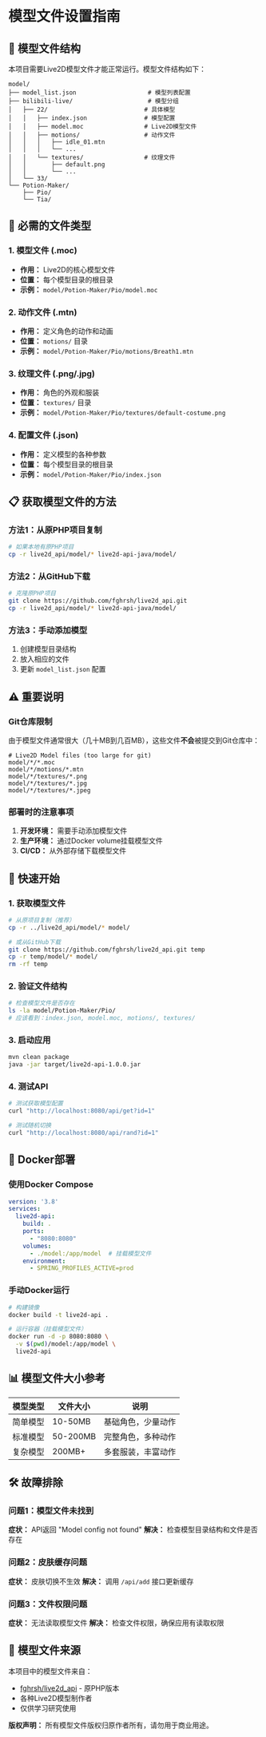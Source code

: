 # 模型文件设置指南

## 📁 模型文件结构

本项目需要Live2D模型文件才能正常运行。模型文件结构如下：

```
model/
├── model_list.json                    # 模型列表配置
├── bilibili-live/                     # 模型分组
│   ├── 22/                           # 具体模型
│   │   ├── index.json                # 模型配置
│   │   ├── model.moc                 # Live2D模型文件
│   │   ├── motions/                  # 动作文件
│   │   │   ├── idle_01.mtn
│   │   │   └── ...
│   │   └── textures/                 # 纹理文件
│   │       ├── default.png
│   │       └── ...
│   └── 33/
└── Potion-Maker/
    ├── Pio/
    └── Tia/
```

## 🎯 必需的文件类型

### 1. 模型文件 (.moc)
- **作用：** Live2D的核心模型文件
- **位置：** 每个模型目录的根目录
- **示例：** `model/Potion-Maker/Pio/model.moc`

### 2. 动作文件 (.mtn)
- **作用：** 定义角色的动作和动画
- **位置：** `motions/` 目录
- **示例：** `model/Potion-Maker/Pio/motions/Breath1.mtn`

### 3. 纹理文件 (.png/.jpg)
- **作用：** 角色的外观和服装
- **位置：** `textures/` 目录
- **示例：** `model/Potion-Maker/Pio/textures/default-costume.png`

### 4. 配置文件 (.json)
- **作用：** 定义模型的各种参数
- **位置：** 每个模型目录的根目录
- **示例：** `model/Potion-Maker/Pio/index.json`

## 📋 获取模型文件的方法

### 方法1：从原PHP项目复制
```bash
# 如果本地有原PHP项目
cp -r live2d_api/model/* live2d-api-java/model/
```

### 方法2：从GitHub下载
```bash
# 克隆原PHP项目
git clone https://github.com/fghrsh/live2d_api.git
cp -r live2d_api/model/* live2d-api-java/model/
```

### 方法3：手动添加模型
1. 创建模型目录结构
2. 放入相应的文件
3. 更新 `model_list.json` 配置

## ⚠️ 重要说明

### Git仓库限制
由于模型文件通常很大（几十MB到几百MB），这些文件**不会**被提交到Git仓库中：

```gitignore
# Live2D Model files (too large for git)
model/*/*.moc
model/*/motions/*.mtn
model/*/textures/*.png
model/*/textures/*.jpg
model/*/textures/*.jpeg
```

### 部署时的注意事项
1. **开发环境：** 需要手动添加模型文件
2. **生产环境：** 通过Docker volume挂载模型文件
3. **CI/CD：** 从外部存储下载模型文件

## 🚀 快速开始

### 1. 获取模型文件
```bash
# 从原项目复制（推荐）
cp -r ../live2d_api/model/* model/

# 或从GitHub下载
git clone https://github.com/fghrsh/live2d_api.git temp
cp -r temp/model/* model/
rm -rf temp
```

### 2. 验证文件结构
```bash
# 检查模型文件是否存在
ls -la model/Potion-Maker/Pio/
# 应该看到：index.json, model.moc, motions/, textures/
```

### 3. 启动应用
```bash
mvn clean package
java -jar target/live2d-api-1.0.0.jar
```

### 4. 测试API
```bash
# 测试获取模型配置
curl "http://localhost:8080/api/get?id=1"

# 测试随机切换
curl "http://localhost:8080/api/rand?id=1"
```

## 🔧 Docker部署

### 使用Docker Compose
```yaml
version: '3.8'
services:
  live2d-api:
    build: .
    ports:
      - "8080:8080"
    volumes:
      - ./model:/app/model  # 挂载模型文件
    environment:
      - SPRING_PROFILES_ACTIVE=prod
```

### 手动Docker运行
```bash
# 构建镜像
docker build -t live2d-api .

# 运行容器（挂载模型文件）
docker run -d -p 8080:8080 \
  -v $(pwd)/model:/app/model \
  live2d-api
```

## 📊 模型文件大小参考

| 模型类型 | 文件大小 | 说明 |
|----------|----------|------|
| 简单模型 | 10-50MB | 基础角色，少量动作 |
| 标准模型 | 50-200MB | 完整角色，多种动作 |
| 复杂模型 | 200MB+ | 多套服装，丰富动作 |

## 🛠️ 故障排除

### 问题1：模型文件未找到
**症状：** API返回 "Model config not found"
**解决：** 检查模型目录结构和文件是否存在

### 问题2：皮肤缓存问题
**症状：** 皮肤切换不生效
**解决：** 调用 `/api/add` 接口更新缓存

### 问题3：文件权限问题
**症状：** 无法读取模型文件
**解决：** 检查文件权限，确保应用有读取权限

## 📝 模型文件来源

本项目中的模型文件来自：
- [fghrsh/live2d_api](https://github.com/fghrsh/live2d_api) - 原PHP版本
- 各种Live2D模型制作者
- 仅供学习研究使用

**版权声明：** 所有模型文件版权归原作者所有，请勿用于商业用途。